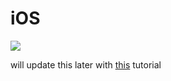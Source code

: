 # iOS

<img src="https://upload.wikimedia.org/wikipedia/commons/thumb/c/ca/IOS_logo.svg/300px-IOS_logo.svg.png">

will update this later with [this](https://github.com/winneon/tutorial-repository) tutorial